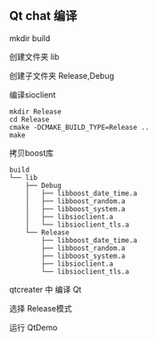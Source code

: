 ## Qt chat 编译

mkdir build

创建文件夹 lib

创建子文件夹 Release,Debug

编译sioclient
```
mkdir Release  
cd Release  
cmake -DCMAKE_BUILD_TYPE=Release ..  
make 
```
拷贝boost库

```
build
└── lib
    ├── Debug
    │   ├── libboost_date_time.a
    │   ├── libboost_random.a
    │   ├── libboost_system.a
    │   ├── libsioclient.a
    │   └── libsioclient_tls.a
    └── Release
        ├── libboost_date_time.a
        ├── libboost_random.a
        ├── libboost_system.a
        ├── libsioclient.a
        └── libsioclient_tls.a
```
qtcreater 中 编译 Qt

选择 Release模式

运行 QtDemo